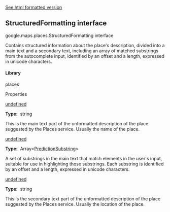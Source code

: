 [See html formatted version](https://huasofoundries.github.io/google-maps-documentation/StructuredFormatting.html)

StructuredFormatting interface
------------------------------

google.maps.places.StructuredFormatting interface

Contains structured information about the place's description, divided into a main text and a secondary text, including an array of matched substrings from the autocomplete input, identified by an offset and a length, expressed in unicode characters.

#### Library

places

Properties

[undefined](#StructuredFormatting.main_text)

**Type:**  string

This is the main text part of the unformatted description of the place suggested by the Places service. Usually the name of the place.

[undefined](#StructuredFormatting.main_text_matched_substrings)

**Type:**  Array<[PredictionSubstring](/maps/documentation/javascript/reference/3.40/places-autocomplete-service#PredictionSubstring)\>

A set of substrings in the main text that match elements in the user's input, suitable for use in highlighting those substrings. Each substring is identified by an offset and a length, expressed in unicode characters.

[undefined](#StructuredFormatting.secondary_text)

**Type:**  string

This is the secondary text part of the unformatted description of the place suggested by the Places service. Usually the location of the place.